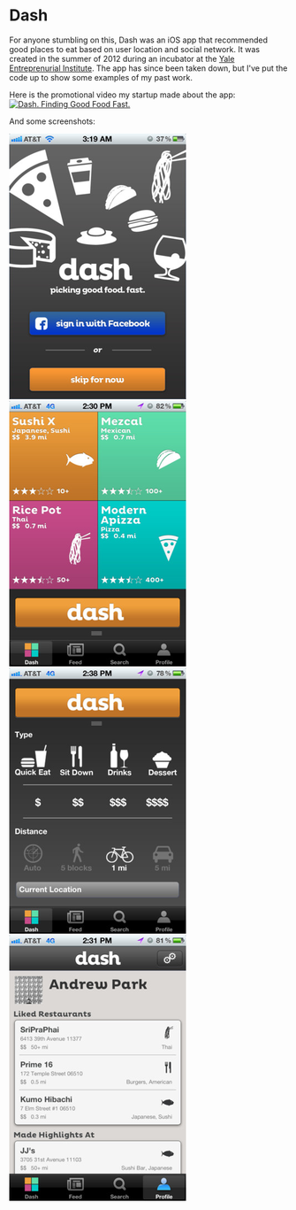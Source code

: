 Dash
====

For anyone stumbling on this, Dash was an iOS app that recommended good places to eat based on user location and social network. It was created in the summer of 2012 during an incubator at the [Yale Entreprenurial Institute](http://yei.yale.edu/). The app has since been taken down, but I've put the code up to show some examples of my past work.

Here is the promotional video my startup made about the app:
[![Dash. Finding Good Food Fast.](http://img.youtube.com/vi/stvebi1M27s/0.jpg)](http://www.youtube.com/watch?v=stvebi1M27s)

And some screenshots:

![dash splash page](https://raw.githubusercontent.com/johncadengo/Dash/master/dash-1.jpg)
![dash four squares](https://raw.githubusercontent.com/johncadengo/Dash/master/dash-2.jpg)
![dash options](https://raw.githubusercontent.com/johncadengo/Dash/master/dash-3.jpg)
![dash profile](https://raw.githubusercontent.com/johncadengo/Dash/master/dash-4.jpg)
